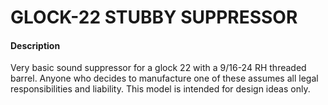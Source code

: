 # GLOCK-22 STUBBY SUPPRESSOR 

#### Description
Very basic sound suppressor for a glock 22 with a 9/16-24 RH threaded barrel. Anyone who decides to manufacture one of these assumes all legal responsibilities and liability. This model is intended for design ideas only.
